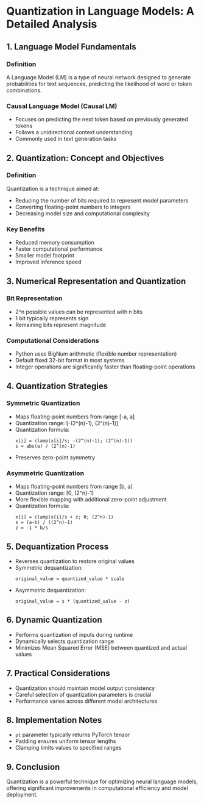 # Quantization in Language Models: A Detailed Analysis

## 1. Language Model Fundamentals
### Definition
A Language Model (LM) is a type of neural network designed to generate probabilities for text sequences, predicting the likelihood of word or token combinations.

### Causal Language Model (Causal LM)
- Focuses on predicting the next token based on previously generated tokens
- Follows a unidirectional context understanding
- Commonly used in text generation tasks

## 2. Quantization: Concept and Objectives

### Definition
Quantization is a technique aimed at:
- Reducing the number of bits required to represent model parameters
- Converting floating-point numbers to integers
- Decreasing model size and computational complexity

### Key Benefits
- Reduced memory consumption
- Faster computational performance
- Smaller model footprint
- Improved inference speed

## 3. Numerical Representation and Quantization

### Bit Representation
- 2^n possible values can be represented with n bits
- 1 bit typically represents sign
- Remaining bits represent magnitude

### Computational Considerations
- Python uses BigNum arithmetic (flexible number representation)
- Default fixed 32-bit format in most systems
- Integer operations are significantly faster than floating-point operations

## 4. Quantization Strategies

### Symmetric Quantization
- Maps floating-point numbers from range [-a, a]
- Quantization range: [-(2^(n)-1), (2^(n)-1)]
- Quantization formula:
  ```
  x[i] = clamp(x[i]/s; -(2^(n)-1); (2^(n)-1))
  s = abs(a) / (2^(n)-1)
  ```
- Preserves zero-point symmetry

### Asymmetric Quantization
- Maps floating-point numbers from range [b, a]
- Quantization range: [0, (2^n)-1]
- More flexible mapping with additional zero-point adjustment
- Quantization formula:
  ```
  x[i] = clamp(x[i]/s + z; 0; (2^n)-1)
  s = (a-b) / ((2^n)-1)
  z = -1 * b/s
  ```

## 5. Dequantization Process
- Reverses quantization to restore original values
- Symmetric dequantization:
  ```
  original_value = quantized_value * scale
  ```
- Asymmetric dequantization:
  ```
  original_value = s * (quantized_value - z)
  ```

## 6. Dynamic Quantization
- Performs quantization of inputs during runtime
- Dynamically selects quantization range
- Minimizes Mean Squared Error (MSE) between quantized and actual values

## 7. Practical Considerations
- Quantization should maintain model output consistency
- Careful selection of quantization parameters is crucial
- Performance varies across different model architectures

## 8. Implementation Notes
- `pt` parameter typically returns PyTorch tensor
- Padding ensures uniform tensor lengths
- Clamping limits values to specified ranges

## 9. Conclusion
Quantization is a powerful technique for optimizing neural language models, offering significant improvements in computational efficiency and model deployment.
